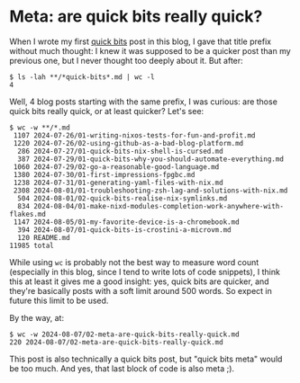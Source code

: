# Meta: are quick bits really quick?

When I wrote my first [quick
bits](/2024-07-27/01-quick-bits-nix-shell-is-cursed.md) post in this blog, I
gave that title prefix without much thought: I knew it was supposed to be a
quicker post than my previous one, but I never thought too deeply about it. But
after:

```console
$ ls -lah **/*quick-bits*.md | wc -l
4
```

Well, 4 blog posts starting with the same prefix, I was curious: are those
quick bits really quick, or at least quicker? Let's see:

```
$ wc -w **/*.md
 1107 2024-07-26/01-writing-nixos-tests-for-fun-and-profit.md
 1220 2024-07-26/02-using-github-as-a-bad-blog-platform.md
  286 2024-07-27/01-quick-bits-nix-shell-is-cursed.md
  387 2024-07-29/01-quick-bits-why-you-should-automate-everything.md
 1060 2024-07-29/02-go-a-reasonable-good-language.md
 1380 2024-07-30/01-first-impressions-fpgbc.md
 1238 2024-07-31/01-generating-yaml-files-with-nix.md
 2308 2024-08-01/01-troubleshooting-zsh-lag-and-solutions-with-nix.md
  504 2024-08-01/02-quick-bits-realise-nix-symlinks.md
  834 2024-08-04/01-make-nixd-modules-completion-work-anywhere-with-flakes.md
 1147 2024-08-05/01-my-favorite-device-is-a-chromebook.md
  394 2024-08-07/01-quick-bits-is-crostini-a-microvm.md
  120 README.md
11985 total
```

While using `wc` is probably not the best way to measure word count (especially
in this blog, since I tend to write lots of code snippets), I think this at
least it gives me a good insight: yes, quick bits are quicker, and they're
basically posts with a soft limit around 500 words. So expect in future this
limit to be used.

By the way, at:

```console
$ wc -w 2024-08-07/02-meta-are-quick-bits-really-quick.md
220 2024-08-07/02-meta-are-quick-bits-really-quick.md
```

This post is also technically a quick bits post, but "quick bits meta" would be
too much. And yes, that last block of code is also meta ;).
